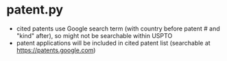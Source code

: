 # patent.py

* cited patents use Google search term (with country before patent # and "kind" after), so might not be searchable within USPTO
* patent applications will be included in cited patent list (searchable at https://patents.google.com)
